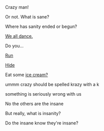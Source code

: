 Crazy man!

Or not. What is sane?

Where has sanity ended or begun?

[We all dance.](../dance/dance.md)

Do you...

[Run](../run/run.md)

[Hide](../hide/hide-chk.md)

Eat some [ice cream?](../ice-cream/ice-cream.md)

ummm crazy should be spelled krazy with a k

something is seriously wrong with us

No the others are the insane

But really, what is insanity?

Do the insane know they're insane?
